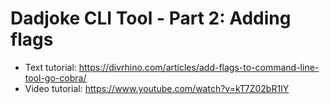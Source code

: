 # Dadjoke CLI Tool - Part 2: Adding flags

- Text tutorial: https://divrhino.com/articles/add-flags-to-command-line-tool-go-cobra/
- Video tutorial: https://www.youtube.com/watch?v=kT7Z02bR1IY
